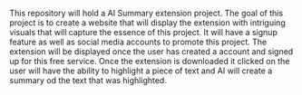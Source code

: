 This repository will hold a AI Summary extension project. The goal of this project is to create a website that will display the extension with intriguing 
visuals that will capture the essence of this project. It will have a signup feature as well as social media accounts to promote this project. The extension 
will be displayed once the user has created a account and signed up for this free service. Once the extension is downloaded it clicked on the user will have 
the ability to highlight a piece of text and AI will create a summary od the text that was highlighted.
